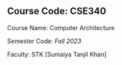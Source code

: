 ## Course Code: **CSE340**

Course Name: Computer Architecture

Semester Code: *Fall 2023*

Faculty: STK [Sumaiya Tanjil Khan]
